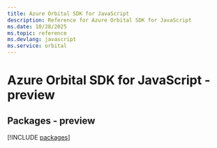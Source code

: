 ```yaml
---
title: Azure Orbital SDK for JavaScript
description: Reference for Azure Orbital SDK for JavaScript
ms.date: 10/28/2025
ms.topic: reference
ms.devlang: javascript
ms.service: orbital
---
```

# Azure Orbital SDK for JavaScript - preview
## Packages - preview
[!INCLUDE [packages](orbital-index.md)]